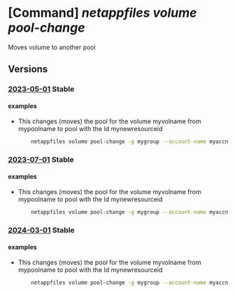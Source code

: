 # [Command] _netappfiles volume pool-change_

Moves volume to another pool

## Versions

### [2023-05-01](/Resources/mgmt-plane/L3N1YnNjcmlwdGlvbnMve30vcmVzb3VyY2Vncm91cHMve30vcHJvdmlkZXJzL21pY3Jvc29mdC5uZXRhcHAvbmV0YXBwYWNjb3VudHMve30vY2FwYWNpdHlwb29scy97fS92b2x1bWVzL3t9L3Bvb2xjaGFuZ2U=/2023-05-01.xml) **Stable**

<!-- mgmt-plane /subscriptions/{}/resourcegroups/{}/providers/microsoft.netapp/netappaccounts/{}/capacitypools/{}/volumes/{}/poolchange 2023-05-01 -->

#### examples

- This changes (moves) the pool for the volume myvolname from mypoolname to pool with the Id mynewresourceid
    ```bash
        netappfiles volume pool-change -g mygroup --account-name myaccname --pool-name mypoolname --name myvolname --new-pool-resource-id mynewresourceid
    ```

### [2023-07-01](/Resources/mgmt-plane/L3N1YnNjcmlwdGlvbnMve30vcmVzb3VyY2Vncm91cHMve30vcHJvdmlkZXJzL21pY3Jvc29mdC5uZXRhcHAvbmV0YXBwYWNjb3VudHMve30vY2FwYWNpdHlwb29scy97fS92b2x1bWVzL3t9L3Bvb2xjaGFuZ2U=/2023-07-01.xml) **Stable**

<!-- mgmt-plane /subscriptions/{}/resourcegroups/{}/providers/microsoft.netapp/netappaccounts/{}/capacitypools/{}/volumes/{}/poolchange 2023-07-01 -->

#### examples

- This changes (moves) the pool for the volume myvolname from mypoolname to pool with the Id mynewresourceid
    ```bash
        netappfiles volume pool-change -g mygroup --account-name myaccname --pool-name mypoolname --name myvolname --new-pool-resource-id mynewresourceid
    ```

### [2024-03-01](/Resources/mgmt-plane/L3N1YnNjcmlwdGlvbnMve30vcmVzb3VyY2Vncm91cHMve30vcHJvdmlkZXJzL21pY3Jvc29mdC5uZXRhcHAvbmV0YXBwYWNjb3VudHMve30vY2FwYWNpdHlwb29scy97fS92b2x1bWVzL3t9L3Bvb2xjaGFuZ2U=/2024-03-01.xml) **Stable**

<!-- mgmt-plane /subscriptions/{}/resourcegroups/{}/providers/microsoft.netapp/netappaccounts/{}/capacitypools/{}/volumes/{}/poolchange 2024-03-01 -->

#### examples

- This changes (moves) the pool for the volume myvolname from mypoolname to pool with the Id mynewresourceid
    ```bash
        netappfiles volume pool-change -g mygroup --account-name myaccname --pool-name mypoolname --name myvolname --new-pool-resource-id mynewresourceid
    ```
